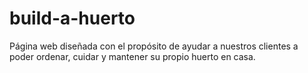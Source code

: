 # build-a-huerto
Página web diseñada con el propósito de ayudar a nuestros clientes a poder ordenar, cuidar y mantener su propio huerto en casa.
